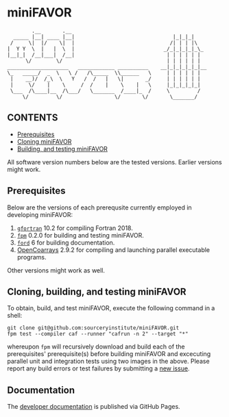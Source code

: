 [This document is formatted with GitHub-Flavored Markdown.     ]:#
[For better viewing, read it in a browser at                   ]:#
[https://github.com/everythingfunctional/miniFAVOR/tree/main/README.md ]:#

miniFAVOR
=========

```
        .__       .__
  _____ |__| ____ |__|                                |_|_|_|
 /     \|  |/    \|  |                               /| | | |\
|  Y Y  \  |   |  \  |                             _/_|_|_|_|_\_
|__|_|  /__|___|  /__|                              | | | | | |
      \/        \/                                  | | | | | |
____________________   ____________ __________    __|_|_|_|_|_|__
\_   _____/  _  \   \ /   /\_____  \\______   \     | | | | | |
 |    __)/  /_\  \   Y   /  /   |   \|       _/     | | | | | |
 |     \/    |    \     /  /    |    \    |   \     |_|_|_|_|_|
 \___  /\____|__  /\___/   \_______  /____|_  /     \         /
     \/         \/                 \/       \/       \_______/
```

CONTENTS
--------

* [Prerequisites](#prerequisites)
* [Cloning miniFAVOR](#cloning-build-and-test)
* [Building, and testing miniFAVOR](#building-and-testing-minifavor)

All software version numbers below are the tested versions.
Earlier versions might work.

Prerequisites
-------------
Below are the versions of each prerequsite currently employed in developing
miniFAVOR:

1. [`gfortran`] 10.2 for compiling Fortran 2018.
2. [`fpm`] 0.2.0 for building and testing miniFAVOR.
3. [`ford`] 6 for building documentation.
4. [OpenCoarrays] 2.9.2 for compiling and launching parallel executable programs.

Other versions might work as well.

Cloning, building, and testing miniFAVOR
----------------------------------------
To obtain, build, and test miniFAVOR, execute the following command in a shell:
```
git clone git@github.com:sourceryinstitute/miniFAVOR.git
fpm test --compiler caf --runner "cafrun -n 2" --target "*"
```
whereupon `fpm` will recursively download and build each of the prerequisites'
prerequisite(s) before building miniFAVOR and excecuting parallel unit and integration
tests using two images in the above.  Please report any build errors or test failures by
submitting a [new issue].

Documentation
-------------

The [developer documentation] is published via GitHub Pages.

[Hyperlinks]:#
[`gfortran`]: https://gcc.gnu.org
[`cmake`]: https://www.cmake.org
[`ford`]: https://github.com/Fortran-FOSS-Programmers/ford
[`fpm`]: https://github.com/fortran-lang/fpm
[new issue]: https://github.com/everythingfunctional/miniFAVOR/issues/new
[developer documentation]: https://sourceryinstitute.github.io/miniFAVOR/
[OpenCoarrays]: https://github.com/sourceryinstitute/opencoarrays
